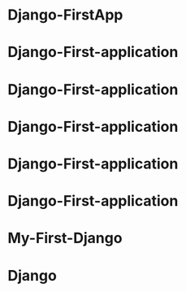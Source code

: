 # Django-FirstApp
# Django-First-application
# Django-First-application
# Django-First-application
# Django-First-application
# Django-First-application
# My-First-Django
# Django

